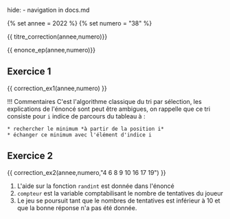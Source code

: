 hide: - navigation  in docs.md

{% set annee = 2022 %}
{% set numero = "38" %}


{{ titre_correction(annee,numero)}}

{{ enonce_ep(annee,numero)}}
 

## Exercice 1

{{ correction_ex1(annee,numero) }}

!!! Commentaires
    C'est l'algorithme classique du tri par sélection, les explications de l'énoncé sont peut être ambigues, on rappelle que ce tri consiste pour `i` indice de parcours du tableau à :

    * rechercher le minimum *à partir de la position i* 
    * échanger ce minimum avec l'élément d'indice i

## Exercice 2 
 

{{ correction_ex2(annee,numero,"4 6 8 9 10 16 17 19") }}

1. L'aide sur la fonction `randint` est donnée dans l'énoncé
2. `compteur` est la variable comptabilisant le nombre de tentatives du joueur
3. Le jeu se poursuit tant que le nombres de tentatives est inférieur à 10 et que la bonne réponse n'a pas été donnée.
